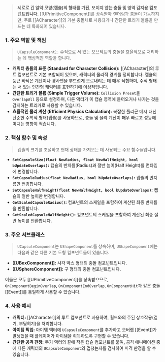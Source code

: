 ---
---
> **세로로 긴 알약 모양(캡슐)의 형태를 가진, 보이지 않는 충돌 및 영역 감지용 컴포넌트입니다.** [[UPrimitiveComponent]]를 상속받아 렌더링과 충돌이 가능하지만, 주로 [[ACharacter]]의 기본 충돌체로 사용되거나 간단한 트리거 볼륨을 만드는 데 특화되어 있습니다.

### **1. 주요 역할 및 책임**
> `UCapsuleComponent`는 수직으로 서 있는 오브젝트의 충돌을 효율적으로 처리하는 데 핵심적인 역할을 합니다.
* **캐릭터 충돌의 표준 (Standard for Character Collision):**
    [[ACharacter]]의 루트 컴포넌트로 기본 포함되어 있으며, 캐릭터의 물리적 경계를 정의합니다. 캡슐의 둥근 바닥은 계단이나 경사면을 부드럽게 오르내리는 데 매우 적합하며, 수직 형태는 서 있는 인간형 캐릭터를 표현하기에 이상적입니다.
* **간단한 트리거 볼륨 (Simple Trigger Volume):**
    `Collision Preset`을 `OverlapAll` 등으로 설정하여, 다른 액터가 이 캡슐 영역에 들어오거나 나가는 것을 감지하는 트리거로 사용할 수 있습니다.
* **효율적인 물리 계산 (Efficient Physics Calculation):**
    복잡한 폴리곤 메시 대신 단순한 수학적 형태(캡슐)를 사용하므로, 충돌 및 물리 계산이 매우 빠르고 성능에 미치는 영향이 적습니다.

### **2. 핵심 함수 및 속성**
> 캡슐의 크기를 조절하고 현재 상태를 가져오는 데 사용되는 주요 함수들입니다.
* **`SetCapsuleSize(float NewRadius, float NewHalfHeight, bool bUpdateOverlaps)`:**
    캡슐의 반지름(Radius)과 절반 높이(Half Height)를 런타임에 변경합니다.
* **`SetCapsuleRadius(float NewRadius, bool bUpdateOverlaps)`:**
    캡슐의 반지름만 변경합니다.
* **`SetCapsuleHalfHeight(float NewHalfHeight, bool bUpdateOverlaps)`:**
    캡슐의 절반 높이만 변경합니다.
* **`GetScaledCapsuleRadius()`:**
    컴포넌트의 스케일을 포함하여 계산된 최종 반지름을 반환합니다.
* **`GetScaledCapsuleHalfHeight()`:**
    컴포넌트의 스케일을 포함하여 계산된 최종 절반 높이를 반환합니다.

### **3. 주요 서브클래스**
> `UCapsuleComponent`는 `UShapeComponent`를 상속하며, `UShapeComponent`에는 다음과 같은 다른 기본 도형 컴포넌트들이 있습니다.
* **[[UBoxComponent]]:** 사각 박스 형태의 충돌 컴포넌트입니다.
* **[[USphereComponent]]:** 구 형태의 충돌 컴포넌트입니다.

이들은 모두 [[UPrimitiveComponent]]를 상속받으므로, `OnComponentBeginOverlap`, `OnComponentEndOverlap`, `OnComponentHit`과 같은 충돌 [[Event]]를 동일하게 사용할 수 있습니다.

### **4. 사용 예시**
* **캐릭터:** [[ACharacter]]의 루트 컴포넌트로 사용하여, 월드와의 주된 상호작용(걷기, 부딪히기)을 처리합니다.
* **아이템 픽업:** 아이템 액터에 `UCapsuleComponent`를 추가하고 오버랩 [[Event]]가 발생했을 때 플레이어가 아이템을 획득하도록 구현할 수 있습니다.
* **간단한 공격 판정:** 무기 액터의 끝에 작은 캡슐 컴포넌트를 붙여, 공격 애니메이션 중에 다른 캐릭터의 `UCapsuleComponent`와 겹쳤는지를 검사하여 피격 판정을 할 수 있습니다.